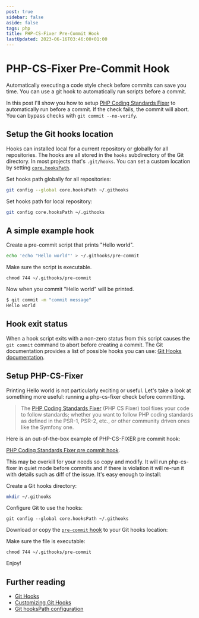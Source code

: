 ```yaml
---
post: true
sidebar: false
aside: false
tags: php
title: PHP-CS-Fixer Pre-Commit Hook
lastUpdated: 2023-06-16T03:46:00+01:00
---
```


# PHP-CS-Fixer Pre-Commit Hook

Automatically executing a code style check before commits can save you time. You can use a git hook to automatically run scripts before a commit.

In this post I'll show you how to setup [PHP Coding Standards Fixer](https://github.com/FriendsOfPhp/PHP-CS-Fixer) to automatically run before a commit. If the check fails, the commit will abort. You can bypass checks with `git commit --no-verify`.

## Setup the Git hooks location

Hooks can installed local for a current repository or globally for all repositories. The hooks are all stored in the `hooks` subdirectory of the Git directory. In most projects that's `.git/hooks`. You can set a custom location by setting [`core.hooksPath`](https://git-scm.com/docs/git-config#Documentation/git-config.txt-corehooksPath).


Set hooks path globally for all repositories:

```bash
git config --global core.hooksPath ~/.githooks
```


Set hooks path for local repository:

```bash
git config core.hooksPath ~/.githooks
```

## A simple example hook

Create a pre-commit script that prints "Hello world".

```bash
echo 'echo "Hello world"' > ~/.githooks/pre-commit
```

Make sure the script is executable.

    chmod 744 ~/.githooks/pre-commit

Now when you commit "Hello world" will be printed.

```bash
$ git commit -m "commit message"
Hello world
```

## Hook exit status

When a hook script exits with a non-zero status from this script causes the `git commit` command to abort before creating a commit. The Git documentation provides a list of possible hooks you can use: [Git Hooks documentation](https://git-scm.com/docs/githooks#_hooks).

## Setup PHP-CS-Fixer

Printing Hello world is not particularly exciting or useful. Let's take a look at something more useful: running a php-cs-fixer check before committing.

> The [PHP Coding Standards Fixer](https://github.com/FriendsOfPhp/PHP-CS-Fixer) (PHP CS Fixer) tool fixes your code to follow standards; whether you want to follow PHP coding standards as defined in the PSR-1, PSR-2, etc., or other community driven ones like the Symfony one.

Here is an out-of-the-box example of PHP-CS-FIXER pre commit hook:

[PHP Coding Standards Fixer pre commit hook](https://github.com/gerardroche/php-cs-fixer-pre-commit-hook).

This may be overkill for your needs so copy and modify. It will run php-cs-fixer in quiet mode before commits and if there is violation it will re-run it with details such as diff of the issue. It's easy enough to install:

Create a Git hooks directory:

```bash
mkdir ~/.githooks
```

Configure Git to use the hooks:

```
git config --global core.hooksPath ~/.githooks
```

Download or copy the [`pre-commit` hook](https://github.com/gerardroche/php-cs-fixer-pre-commit-hook/blob/master/pre-commit) to your Git hooks location:

Make sure the file is executable:

```
chmod 744 ~/.githooks/pre-commit
```

Enjoy!

## Further reading

- [Git Hooks](https://git-scm.com/docs/githooks)
- [Customizing Git Hooks](https://git-scm.com/book/en/v2/Customizing-Git-Git-Hooks)
- [Git hooksPath configuration](https://git-scm.com/docs/git-config#Documentation/git-config.txt-corehooksPath)
